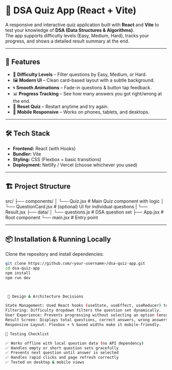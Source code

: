 # 🧠 DSA Quiz App (React + Vite)

A responsive and interactive quiz application built with **React** and **Vite** to test your knowledge of **DSA (Data Structures & Algorithms)**.  
The app supports difficulty levels (Easy, Medium, Hard), tracks your progress, and shows a detailed result summary at the end.

---

## 🚀 Features

- 🎯 **Difficulty Levels** – Filter questions by Easy, Medium, or Hard.
- 🖼 **Modern UI** – Clean card-based layout with a subtle background.
- 🌀 **Smooth Animations** – Fade-in questions & button tap feedback.
- 📊 **Progress Tracking** – See how many answers you got right/wrong at the end.
- 🔄 **Reset Quiz** – Restart anytime and try again.
- 📱 **Mobile Responsive** – Works on phones, tablets, and desktops.

---

## 🛠 Tech Stack

- **Frontend:** React (with Hooks)
- **Bundler:** Vite
- **Styling:** CSS (Flexbox + basic transitions)
- **Deployment:** Netlify / Vercel (choose whichever you used)

---
## 🏗️ Project Structure

src/
├── components/
│ └── Quiz.jsx # Main Quiz component with logic
│ └── QuestionCard.jsx # (optional) UI for individual questions
| └── Result.jsx
├── data/
│ └── questions.js # DSA question set
├── App.jsx # Root component
└── main.jsx # Entry point



---

## 📦 Installation & Running Locally

Clone the repository and install dependencies:

```bash
git clone https://github.com/<your-username>/dsa-quiz-app.git
cd dsa-quiz-app
npm install
npm run dev
 


 🧩 Design & Architecture Decisions

State Management: Used React hooks (useState, useEffect, useReducer) to manage questions, answers, and progress.
Filtering: Difficulty dropdown filters the question set dynamically.
User Experience: Prevents progressing without selecting an option (ensures valid attempt).
Result Screen: Displays total questions, correct answers, wrong answers, and allows quiz reset.
Responsive Layout: Flexbox + % based widths make it mobile-friendly.

🧪 Testing Checklist

✅ Works offline with local question data (no API dependency)
✅ Handles empty or short question sets gracefully
✅ Prevents next question until answer is selected
✅ Handles rapid clicks and page refresh correctly
✅ Tested on desktop & mobile views
